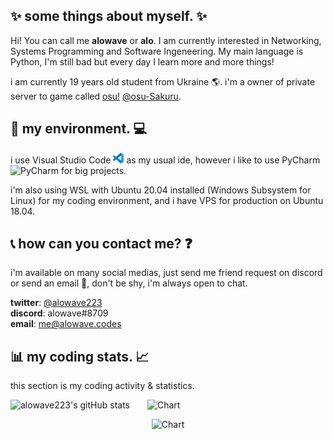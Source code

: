 ## :sparkles: some things about myself. :sparkles:
Hi! You can call me **alowave** or **alo**. I am currently interested in Networking, Systems Programming and Software Ingeneering. My main language is Python, I'm still bad but every day I learn more and more things!

i am currently 19 years old student from Ukraine :earth_americas:. i'm a owner of private server to game called [osu!](https://osu.ppy.sh/) [@osu-Sakuru](https://github.com/osu-Sakuru). 

## :electric_plug: my environment. :computer:
i use Visual Studio Code <img alt="VSCode" width="17px" src="https://raw.githubusercontent.com/Mempler/Mempler/master/assets//visual-studio-code.svg"/> as my usual ide, however i like to use PyCharm <img alt="PyCharm" width="17px" src="https://upload.wikimedia.org/wikipedia/commons/thumb/1/1d/PyCharm_Icon.svg/512px-PyCharm_Icon.svg.png"/> for big projects. 

i'm also using WSL with Ubuntu 20.04 installed (Windows Subsystem for Linux) for my coding environment, and i have VPS for production on Ubuntu 18.04.

## :telephone_receiver: how can you contact me? :question:
i'm available on many social medias, just send me friend request on discord or send an email :email:, don't be shy, i'm always open to chat.

**twitter**: [@alowave223](https://twitter.com/alowave223) \
**discord**: alowave#8709 \
**email**:   [me@alowave.codes](mailto:me@alowave.codes)

## :bar_chart: my coding stats. :chart_with_upwards_trend:
this section is my coding activity & statistics.

![alowave223's gitHub stats](https://github-readme-stats.vercel.app/api?username=alowave223&count_private=true&show_icons=true&title_color=954CFF&bg_color=FFFFF2&icon_color=954CFF&hide_border=true)<img align="right" alt="Chart" width="285px" src="https://github-readme-stats.vercel.app/api/top-langs/?username=alowave223&title_color=954CFF&bg_color=FFFFF2&icon_color=954CFF"/>

<p align="center">
  <img alt="Chart" width="506px" src="https://wakatime.com/share/@85566216-2f15-4104-9db5-2000a153ac62/de9fef22-2e7b-47da-8452-3b455ee7c996.svg"/>
</p>
